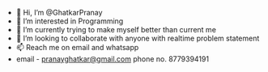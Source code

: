 - 👋 Hi, I’m @GhatkarPranay
- 👀 I’m interested in Programming 
- 🌱 I’m currently trying to make myself better than current me
- 💞️ I’m looking to collaborate with anyone with realtime problem statement 
- 📫 Reach me on email and whatsapp 
- email - pranayghatkar@gmail.com  phone no. 8779394191

<!---
GhatkarPranay/GhatkarPranay is a ✨ special ✨ repository because its `README.md` (this file) appears on your GitHub profile.
You can click the Preview link to take a look at your changes.
--->
